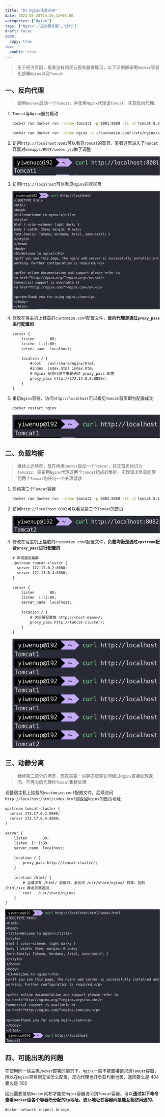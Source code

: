 ```yaml
---
title: "03 Nginx场景应用"
date: 2023-05-20T14:30:33+08:00
categories: ["Nginx"]
tags: ["Nginx","应用服务器","技巧"]
draft: false
code:
  copy: true
toc:
  enable: true
---
```


> 出于经济原因，笔者没有购买云服务器做练习，以下示例都采用`Docker`容器化部署`Nginx`以及`Tomcat`

## 一、反向代理

> 使用`Docker`启动一个`Tomcat`，并使用`Nginx`代理该`Tomcat`，实现反向代理。

1. `Tomcat`与`Nginx`服务启动

   ```sh
   docker run docker run --name tomcat1 -p 8081:8080 -it -d tomcat:8.5.100-jre8
   ```

   ```sh
   docker run docker run --name nginx -v ~/customize.conf:/etc/nginx/conf.d/customize.conf -it -p 80:80 -d nginx:stable-perl
   ```

2. 访问`http://localhost:8081`可以看见`Tomcat`的首页，笔者这里进入了`Tomcat`容器对`webapps/ROOT/index.jsp`做了调整

   ![image-20240506212727166](../images/image-20240506212727166.png)

3. 访问`http://localhost`可以看见`Nginx`的欢迎页

   ![image-20240506212851234](../images/image-20240506212851234.png)

4. 修改在宿主机上挂载的`customize.conf`配置文件，**反向代理是通过`proxy_pass`进行配置的**

   ```nginx
   server {
       listen       80;
       listen  [::]:80;
       server_name  localhost;
       
       location / {
           #root   /usr/share/nginx/html;
           #index  index.html index.htm;
           # Nginx 反向代理主要是通过 proxy_pass 配置
           proxy_pass http://172.17.0.2:8080/;
       }
   }
   ```

5. 重启`Nginx`容器，访问`http://localhost`可以看见`Tomcat`首页即为配置成功

   ```sh
   docker restart nginx
   ```

   ![image-20240506213225191](../images/image-20240506213225191.png)

## 二、负载均衡

> 继续上述场景，现在再用`Docker`启动一个`Tomcat`，将其首页标识为`Tomcat2`，需要用`Nginx`代理这两个`Tomcat`组成的集群，实现请求负载能落到两个`Tomcat`的任何一个处理请求

1. 启动第二个`Tomcat`容器

   ```sh
   docker run docker run --name tomcat2 -p 8082:8080 -it -d tomcat:8.5.100-jre8
   ```

2. 访问`http://localhost:8082`可以看见第二个`Tomcat`的首页

   ![image-20240506213916770](../images/image-20240506213916770.png)

3. 修改在宿主机上挂载的`customize.conf`配置文件，**负载均衡是通过`upstream`配合`proxy_pass`进行配置的**

   ```nginx
   # 声明服务集群
   upstream tomcat-cluster {
     server 172.17.0.2:8080;
     server 172.17.0.4:8080;
   }
   
   server {
       listen       80;
       listen  [::]:80;
       server_name  localhost;
   
       location / {
           # 这里要配置成 http://<host-name>/;
           proxy_pass http://tomcat-cluster/;
       }
   }
   ```

   ![image-20240506215338012](../images/image-20240506215338012.png)

## 三、动静分离

> 继续第二部分的场景，现在需要一些静态资源访问经过`Nginx`直接处理返回，不再向后代理给`Tomcat`集群处理

调整宿主机上挂载的`customize.conf`配置文件，后续访问`http://localhost/html/index.html`则返回`Nginx`的首页地址

```nginx
upstream tomcat-cluster {
  server 172.17.0.2:8080;
  server 172.17.0.4:8080;
}

server {
    listen       80;
    listen  [::]:80;
    server_name  localhost;

    location / {
        proxy_pass http://tomcat-cluster/;
    }

    location /html/ {
        # 当请求有 /html/ 前缀时，会访问 /usr/share/nginx/ 目录，找到 /html/xxx 静态资源返回
        root   /usr/share/nginx;
    }
}
```

![image-20240506220943508](../images/image-20240506220943508.png)

## 四、可能出现的问题

在使用同一宿主机`Docker`部署的情况下，`Nginx`一般不能直接请求通`Tomcat`容器，所以在`Nginx`容器侧无论怎么配置，反向代理也好负载均衡也罢，返回要么是 404 要么是 502

因此需要借助`Docker`网桥才能使`Nginx`容器访问到`Tomcat`容器，可以**通过如下命令查看`Docker`给各个容器所分配的`ip`地址，该`ip`地址在容器间是能互相访问通的**。

```sh
docker network inspect bridge
```

